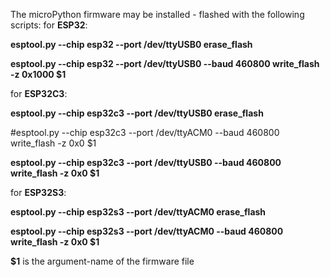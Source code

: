 
The microPython firmware may be installed - flashed with the following scripts:
for **ESP32**:

**esptool.py --chip esp32 --port /dev/ttyUSB0 erase_flash**

**esptool.py --chip esp32 --port /dev/ttyUSB0 --baud 460800 write_flash -z 0x1000 $1**

for **ESP32C3**:

**esptool.py --chip esp32c3 --port /dev/ttyUSB0 erase_flash**

#esptool.py --chip esp32c3 --port /dev/ttyACM0 --baud 460800 write_flash -z 0x0 $1

**esptool.py --chip esp32c3 --port /dev/ttyUSB0 --baud 460800 write_flash -z 0x0 $1**

for **ESP32S3**:

**esptool.py --chip esp32s3 --port /dev/ttyACM0 erase_flash**

**esptool.py --chip esp32s3 --port /dev/ttyACM0 --baud 460800 write_flash -z 0x0 $1**


**$1**  is the argument-name of the firmware file


